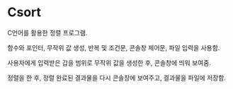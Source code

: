 # Csort
C언어를 활용한 정렬 프로그램.

함수와 포인터, 무작위 값 생성, 반복 및 조건문, 콘솔창 제어문, 파일 입력을 사용함.

사용자에게 입력받은 갑을 범위로 무작위 값을 생성한 후,
콘솔창에 띄워 보여줌.

정렬을 한 후, 정렬 완료된 결과물을 다시 콘솔창에 보여주고,
결과물을 파일에 저장함.
